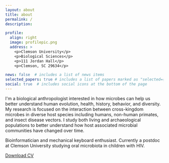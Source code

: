 ```yaml
---
layout: about
title: about
permalink: /
description:

profile:
  align: right
  image: profilepic.png
  address: >
    <p>Clemson University</p>
    <p>Biological Sciences</p>
    <p>111 Jordan Hall</p>
    <p>Clemson, SC 29634</p>

news: false  # includes a list of news items
selected_papers: true # includes a list of papers marked as "selected={true}"
social: true  # includes social icons at the bottom of the page
---
```


I'm a biological anthropologist interested in how microbes can help us better understand human evolution, health, history, behavior, and diversity. My research is focused on the interaction between cross-kingdom microbes in diverse host species including humans, non-human primates, and insect disease vectors. I study both living and archaeological populations to better understand how host associated microbial communities have changed over time. 

Bioinformatician and mechanical keyboard enthusiast. Currently a postdoc at Clemson University studying oral microbiota in children with HIV.

[Download CV](assets/pdf/Mann_CV.pdf)
